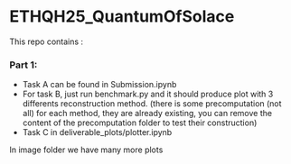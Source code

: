 # ETHQH25_QuantumOfSolace
This repo contains :
### Part 1:
- Task A can be found in Submission.ipynb
- For task B, just run benchmark.py and it should produce plot with 3 differents reconstruction method. (there is some precomputation (not all) for each method, they are already existing, you can remove the content of the precomputation folder to test their construction)
- Task C in deliverable_plots/plotter.ipynb

In image folder we have many more plots
